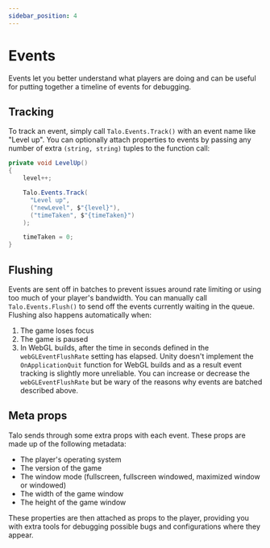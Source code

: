 ```yaml
---
sidebar_position: 4
---
```


# Events

Events let you better understand what players are doing and can be useful for putting together a timeline of events for debugging.

## Tracking

To track an event, simply call `Talo.Events.Track()` with an event name like "Level up". You can optionally attach properties to events by passing any number of extra `(string, string)` tuples to the function call:

```c# title="TrackLevelUpEvent.cs"
private void LevelUp()
{
    level++;

    Talo.Events.Track(
      "Level up",
      ("newLevel", $"{level}"),
      ("timeTaken", $"{timeTaken}")
    );

    timeTaken = 0;
}
```

## Flushing

Events are sent off in batches to prevent issues around rate limiting or using too much of your player's bandwidth. You can manually call `Talo.Events.Flush()` to send off the events currently waiting in the queue. Flushing also happens automatically when:

1. The game loses focus
2. The game is paused
3. In WebGL builds, after the time in seconds defined in the `webGLEventFlushRate` setting has elapsed. Unity doesn't implement the `OnApplicationQuit` function for WebGL builds and as a result event tracking is slightly more unreliable. You can increase or decrease the `webGLEventFlushRate` but be wary of the reasons why events are batched described above.

## Meta props

Talo sends through some extra props with each event. These props are made up of the following metadata:
- The player's operating system
- The version of the game
- The window mode (fullscreen, fullscreen windowed, maximized window or windowed)
- The width of the game window
- The height of the game window

These properties are then attached as props to the player, providing you with extra tools for debugging possible bugs and configurations where they appear.
